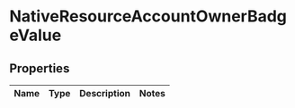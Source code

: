 

# NativeResourceAccountOwnerBadgeValue


## Properties

| Name | Type | Description | Notes |
|------------ | ------------- | ------------- | -------------|



